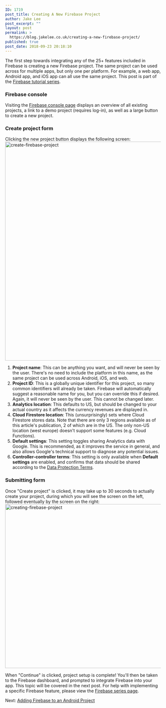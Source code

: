```yaml
---
ID: 1719
post_title: Creating A New Firebase Project
author: Jake Lee
post_excerpt: ""
layout: post
permalink: >
  https://blog.jakelee.co.uk/creating-a-new-firebase-project/
published: true
post_date: 2018-09-23 20:18:10
---
```

The first step towards integrating any of the 25+ features included in Firebase is creating a new Firebase project. The same project can be used across for multiple apps, but only one per platform. For example, a web app, Android app, and iOS app can all use the same project. This post is part of the <a href="https://blog.jakelee.co.uk//firebase/">Firebase tutorial series</a>.

<!--more-->
<h3>Firebase console</h3>
Visiting the <a href="https://console.firebase.google.com/u/0/" target="_blank" rel="noopener">Firebase console page</a> displays an overview of all existing projects, a link to a demo project (requires log-in), as well as a large button to create a new project.
<h3>Create project form</h3>
Clicking the new project button displays the following screen:
<img class="alignnone size-full wp-image-1722" src="https://blog.jakelee.co.uk//wp-content/uploads/2018/09/create-firebase-project.png" alt="create-firebase-project" width="586" height="709" />
<ol>
 	<li><b>Project name</b>: This can be anything you want, and will never be seen by the user. There's no need to include the platform in this name, as the same project can be used across Android, iOS, and web.</li>
 	<li><b>Project ID</b>: This is a globally unique identifier for this project, so many common identifiers will already be taken. Firebase will automatically suggest a reasonable name for you, but you can override this if desired. Again, it will never be seen by the user. This cannot be changed later.</li>
 	<li><b>Analytics location</b>: This defaults to US, but should be changed to your actual country as it affects the currency revenues are displayed in.</li>
 	<li><b>Cloud Firestore location</b>: This (unsurprisingly) sets where Cloud Firestore stores data. Note that there are only 3 regions available as of this article's publication, 2 of which are in the US. The only non-US location (west europe) doesn't support some features (e.g. Cloud Functions).</li>
 	<li><b>Default settings</b>: This setting toggles sharing Analytics data with Google. This is recommended, as it improves the service in general, and also allows Google's technical support to diagnose any potential issues.</li>
 	<li><b>Controller-controller terms</b>: This setting is only available when <b>Default settings</b> are enabled, and confirms that data should be shared according to the <a href="https://support.google.com/analytics/answer/9012600" target="_blank" rel="noopener">Data Protection Terms</a>.</li>
</ol>
<h3>Submitting form</h3>
Once "Create project" is clicked, it may take up to 30 seconds to actually create your project, during which you will see the screen on the left, followed eventually by the screen on the right:
<img class="alignnone size-full wp-image-1723" src="https://blog.jakelee.co.uk//wp-content/uploads/2018/09/creating-firebase-project.png" alt="creating-firebase-project" width="1143" height="531" />

When "Continue" is clicked, project setup is complete! You'll then be taken to the Firebase dashboard, and prompted to integrate Firebase into your app. This topic will be covered in the next post. For help with implementing a specific Firebase feature, please view the <a href="https://blog.jakelee.co.uk//firebase/">Firebase series page</a>.

Next: <a href="https://blog.jakelee.co.uk//adding-firebase-to-an-android-project/">Adding Firebase to an Android Project</a>